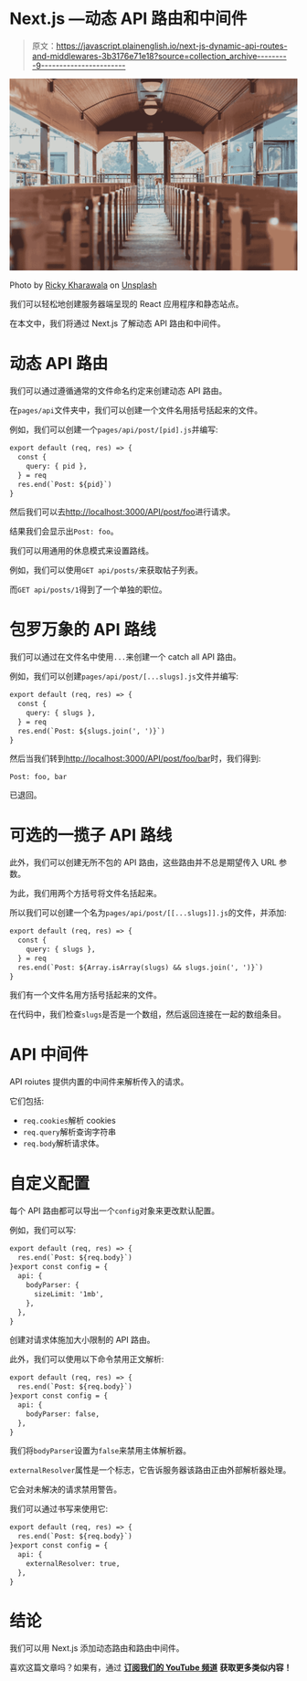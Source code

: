 # Next.js —动态 API 路由和中间件

> 原文：<https://javascript.plainenglish.io/next-js-dynamic-api-routes-and-middlewares-3b3176e71e18?source=collection_archive---------9----------------------->

![](img/712be991f956c56038e4b96ac1f90c05.png)

Photo by [Ricky Kharawala](https://unsplash.com/@sweetmangostudios?utm_source=medium&utm_medium=referral) on [Unsplash](https://unsplash.com?utm_source=medium&utm_medium=referral)

我们可以轻松地创建服务器端呈现的 React 应用程序和静态站点。

在本文中，我们将通过 Next.js 了解动态 API 路由和中间件。

# 动态 API 路由

我们可以通过遵循通常的文件命名约定来创建动态 API 路由。

在`pages/api`文件夹中，我们可以创建一个文件名用括号括起来的文件。

例如，我们可以创建一个`pages/api/post/[pid].js`并编写:

```
export default (req, res) => {
  const {
    query: { pid },
  } = req
  res.end(`Post: ${pid}`)
}
```

然后我们可以去[http://localhost:3000/API/post/foo](http://localhost:3000/api/post/foo)进行请求。

结果我们会显示出`Post: foo`。

我们可以用通用的休息模式来设置路线。

例如，我们可以使用`GET api/posts/`来获取帖子列表。

而`GET api/posts/1`得到了一个单独的职位。

# 包罗万象的 API 路线

我们可以通过在文件名中使用`...`来创建一个 catch all API 路由。

例如，我们可以创建`pages/api/post/[...slugs].js`文件并编写:

```
export default (req, res) => {
  const {
    query: { slugs },
  } = req
  res.end(`Post: ${slugs.join(', ')}`)
}
```

然后当我们转到[http://localhost:3000/API/post/foo/bar](http://localhost:3000/api/post/foo/bar)时，我们得到:

```
Post: foo, bar
```

已退回。

# 可选的一揽子 API 路线

此外，我们可以创建无所不包的 API 路由，这些路由并不总是期望传入 URL 参数。

为此，我们用两个方括号将文件名括起来。

所以我们可以创建一个名为`pages/api/post/[[...slugs]].js`的文件，并添加:

```
export default (req, res) => {
  const {
    query: { slugs },
  } = req
  res.end(`Post: ${Array.isArray(slugs) && slugs.join(', ')}`)
}
```

我们有一个文件名用方括号括起来的文件。

在代码中，我们检查`slugs`是否是一个数组，然后返回连接在一起的数组条目。

# API 中间件

API roiutes 提供内置的中间件来解析传入的请求。

它们包括:

*   `req.cookies`解析 cookies
*   `req.query`解析查询字符串
*   `req.body`解析请求体。

# 自定义配置

每个 API 路由都可以导出一个`config`对象来更改默认配置。

例如，我们可以写:

```
export default (req, res) => {
  res.end(`Post: ${req.body}`)
}export const config = {
  api: {
    bodyParser: {
      sizeLimit: '1mb',
    },
  },
}
```

创建对请求体施加大小限制的 API 路由。

此外，我们可以使用以下命令禁用正文解析:

```
export default (req, res) => {
  res.end(`Post: ${req.body}`)
}export const config = {
  api: {
    bodyParser: false,
  },
}
```

我们将`bodyParser`设置为`false`来禁用主体解析器。

`externalResolver`属性是一个标志，它告诉服务器该路由正由外部解析器处理。

它会对未解决的请求禁用警告。

我们可以通过书写来使用它:

```
export default (req, res) => {
  res.end(`Post: ${req.body}`)
}export const config = {
  api: {
    externalResolver: true,
  },
}
```

# 结论

我们可以用 Next.js 添加动态路由和路由中间件。

喜欢这篇文章吗？如果有，通过 [**订阅我们的 YouTube 频道**](https://www.youtube.com/channel/UCtipWUghju290NWcn8jhyAw?sub_confirmation=true) **获取更多类似内容！**